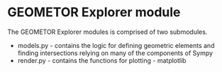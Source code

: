 # GEOMETOR Explorer module

The GEOMETOR Explorer modules is comprised of two submodules.

- models.py - contains the logic for defining geometric elements and finding intersections relying on many of the components of Sympy
- render.py - contains the functions for plotting - matplotlib

